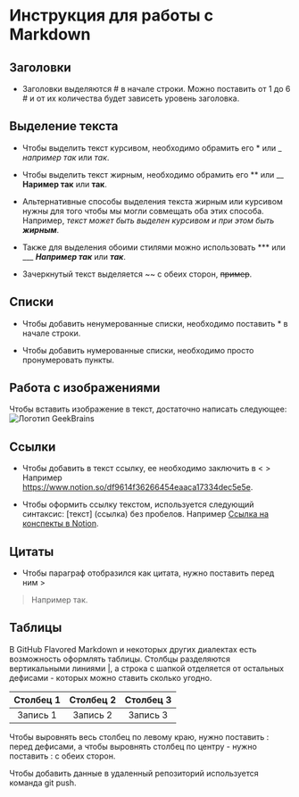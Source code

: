# Инструкция для работы с Markdown

## Заголовки

* Заголовки выделяются # в начале строки. Можно поставить от 1 до 6 # и от их количества будет зависеть уровень заголовка.

## Выделение текста

* Чтобы выделить текст курсивом, необходимо обрамить его * или _   *например так* или _так_.

* Чтобы выделить текст жирным, необходимо обрамить его ** или __ **Наример так** или __так__.

* Альтернативные способы выделения текста жирным или курсивом нужны для того чтобы мы могли совмещать оба этих способа. Например, *текст может быть выделен курсивом и при этом быть __жирным__*.

* Также для выделения обоими стилями можно использовать *** или ___ ***Например так*** или ___так___.

* Зачеркнутый текст выделяется ~~ с обеих сторон, ~~пример~~.

## Списки

* Чтобы добавить ненумерованные списки, необходимо поставить * в начале строки.

* Чтобы добавить нумерованные списки, необходимо просто пронумеровать пункты.

## Работа с изображениями

Чтобы вставить изображение в текст, достаточно написать следующее: ![Логотип GeekBrains](geekbrains.png)

## Ссылки

* Чтобы добавить в текст ссылку, ее необходимо заключить в < >
Например <https://www.notion.so/df9614f36266454eaaca17334dec5e5e>.

* Чтобы оформить ссылку текстом, используется следующий синтаксис: [текст] (ссылка) без пробелов. Например [Ссылка на конспекты в Notion](https://www.notion.so/df9614f36266454eaaca17334dec5e5e).

## Цитаты

* Чтобы параграф отобразился как цитата, нужно поставить перед ним >
> Например так.

## Таблицы

В GitHub Flavored Markdown и некоторых других диалектах есть возможность оформлять таблицы. Столбцы разделяются вертикальными линиями |, а строка с шапкой отделяется от остальных дефисами - которых можно ставить сколько угодно.

|Столбец 1|Столбец 2|Столбец 3|
|:------:|:------:|:------:|
|Запись 1|Запись 2|Запись 3|

Чтобы выровнять весь столбец по левому краю, нужно поставить : перед дефисами, а чтобы выровнять столбец по центру - нужно поставить : с обеих сторон.

Чтобы добавить данные в удаленный репозиторий используется команда git push.